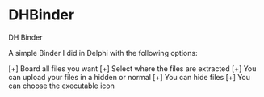 DHBinder
========

DH Binder

A simple Binder I did in Delphi with the following options:

[+] Board all files you want
[+] Select where the files are extracted
[+] You can upload your files in a hidden or normal
[+] You can hide files
[+] You can choose the executable icon
